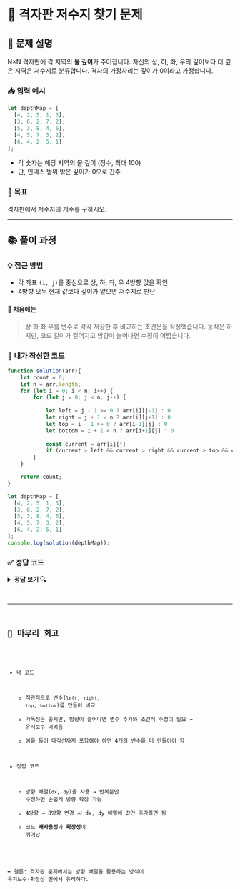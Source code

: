 # 💼 격자판 저수지 찾기 문제

## 🧾 문제 설명
N×N 격자판에 각 지역의 **물 깊이**가 주어집니다.
자신의 상, 하, 좌, 우의 깊이보다 더 깊은 지역은 저수지로 분류합니다.
격자의 가장자리는 깊이가 0이라고 가정합니다.

### 📥 입력 예시
```js
let depthMap = [
  [4, 2, 5, 1, 3],
  [3, 6, 2, 7, 2],
  [5, 3, 8, 4, 6],
  [4, 5, 7, 3, 2],
  [6, 4, 2, 5, 1]
];
```
- 각 숫자는 해당 지역의 물 깊이 (정수, 최대 100)
- 단, 인덱스 범위 밖은 깊이가 0으로 간주

### 🎯 목표
격자판에서 저수지의 개수를 구하시오.

---

## 📚 풀이 과정
### 💡 접근 방법
- 각 좌표 `(i, j)`를 중심으로 상, 하, 좌, 우 4방향 값을 확인
- 4방향 모두 현재 값보다 깊이가 얕으면 저수지로 판단

#### 🤔 처음에는
> 상·하·좌·우를 변수로 각각 저장한 후 비교하는 조건문을 작성했습니다.
동작은 하지만, 코드 길이가 길어지고 방향이 늘어나면 수정이 어렵습니다.

### 📌 내가 작성한 코드
```js
function solution(arr){
	let count = 0;
	let n = arr.length;
	for (let i = 0; i < n; i++) {
		for (let j = 0; j < n; j++) {
			
			let left = j - 1 >= 0 ? arr[i][j-1] : 0
			let right = j + 1 < n ? arr[i][j+1] : 0 
			let top = i - 1 >= 0 ? arr[i-1][j] : 0
			let bottom = i + 1 < n ? arr[i+1][j] : 0
			
			const current = arr[i][j]
			if (current > left && current > right && current > top && current > bottom) count++;
		}
	}

	return count;
}

let depthMap = [
  [4, 2, 5, 1, 3],
  [3, 6, 2, 7, 2],
  [5, 3, 8, 4, 6],
  [4, 5, 7, 3, 2],
  [6, 4, 2, 5, 1]
];
console.log(solution(depthMap));
```

### ✅ 정답 코드
<details>
	<summary>
		<strong style="cursor: pointer">정답 보기 🔍</strong>
	</summary> 
	<pre>
		<code class="language-js"> 
			function solution(arr){  
			let answer = 0;
			let n = arr.length;
			let dx = [-1, 0, 1, 0];
			let dy = [0, 1, 0, -1];
			for(let i = 0; i < n; i++){
				for(let j = 0; j < n; j++){
					let flag = 1;
					for(let k = 0; k < 4; k++){
						let nx = i + dx[k];
						let ny = j + dy[k];
						if(nx >= 0 && nx < n && ny >= 0 && ny < n && arr[nx][ny] >= arr[i][j]){
							flag = 0;
							break;
						}
					}
					if(flag) answer++;
				}
			}
			return answer;
		}
		let depthMap = [
			[4, 2, 5, 1, 3],
			[3, 6, 2, 7, 2],
			[5, 3, 8, 4, 6],
			[4, 5, 7, 3, 2],
			[6, 4, 2, 5, 1]
		];
		console.log(solution(depthMap));

		</code>
	</pre>
</details>

---

## 📌 마무리 회고
- 내 코드
	-	직관적으로 변수(`left`, `right`, `top`, `bottom`)를 만들어 비교
	- 가독성은 좋지만, 방향이 늘어나면 변수 추가와 조건식 수정이 필요 → 유지보수 어려움
	- 예를 들어 대각선까지 포함해야 하면 4개의 변수를 더 만들어야 함

- 정답 코드
	- 방향 배열(`dx`, `dy`)을 사용 → 반복문만 수정하면 손쉽게 방향 확장 가능
	- 4방향 → 8방향 변경 시 dx, dy 배열에 값만 추가하면 됨
	- 코드 **재사용성**과 **확장성**이 뛰어남

➡️ 결론: 격자판 문제에서는 방향 배열을 활용하는 방식이 유지보수·확장성 면에서 유리하다.


